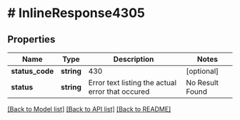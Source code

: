 # # InlineResponse4305

## Properties

Name | Type | Description | Notes
------------ | ------------- | ------------- | -------------
**status_code** | **string** | 430 | [optional]
**status** | **string** | Error text listing the actual error that occured | No Result Found | [optional]

[[Back to Model list]](../../README.md#models) [[Back to API list]](../../README.md#endpoints) [[Back to README]](../../README.md)
